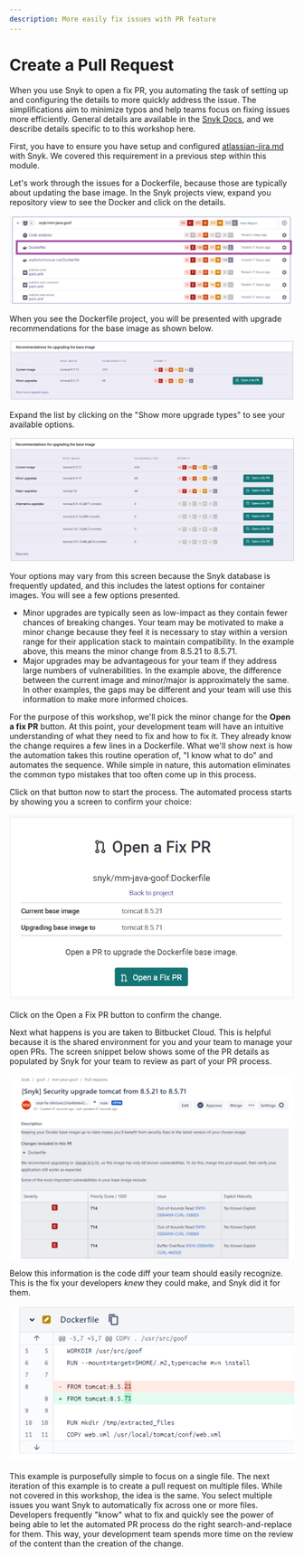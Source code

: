 ```yaml
---
description: More easily fix issues with PR feature
---
```


# Create a Pull Request

When you use Snyk to open a fix PR, you automating the task of setting up and configuring the details to more quickly address the issue. The simplifications aim to minimize typos and help teams focus on fixing issues more efficiently. General details are available in the [Snyk Docs](https://docs.snyk.io/products/snyk-open-source/open-source-basics/fixing-vulnerabilities), and we describe details specific to to this workshop here.

First, you have to ensure you have setup and configured [atlassian-jira.md](../../../atlassian-jira.md "mention") with Snyk. We covered this requirement in a previous step within this module.

Let's work through the issues for a Dockerfile, because those are typically about updating the base image. In the Snyk projects view, expand you repository view to see the Docker and click on the details.

![](<../../../../../../.gitbook/assets/image (41).png>)

When you see the Dockerfile project, you will be presented with upgrade recommendations for the base image as shown below.

![](<../../../../../../.gitbook/assets/image (66) (2).png>)

Expand the list by clicking on the "Show more upgrade types" to see your available options.

![](<../../../../../../.gitbook/assets/image (474).png>)

Your options may vary from this screen because the Snyk database is frequently updated, and this includes the latest options for container images. You will see a few options presented.

* Minor upgrades are typically seen as low-impact as they contain fewer chances of breaking changes. Your team may be motivated to make a minor change because they feel it is necessary to stay within a version range for their application stack to maintain compatibility. In the example above, this means the minor change from 8.5.21 to 8.5.71.
* Major upgrades may be advantageous for your team if they address large numbers of vulnerabilities. In the example above, the difference between the current image and minor/major is approximately the same. In other examples, the gaps may be different and your team will use this information to make more informed choices.

For the purpose of this workshop, we'll pick the minor change for the **Open a fix PR** button. At this point, your development team will have an intuitive understanding of what they need to fix and how to fix it. They already know the change requires a few lines in a Dockerfile. What we'll show next is how the automation takes this routine operation of, "I know what to do" and automates the sequence. While simple in nature, this automation eliminates the common typo mistakes that too often come up in this process.

Click on that button now to start the process. The automated process starts by showing you a screen to confirm your choice:

![](<../../../../../../.gitbook/assets/image (230) (1).png>)

Click on the Open a Fix PR button to confirm the change.

Next what happens is you are taken to Bitbucket Cloud. This is helpful because it is the shared environment for you and your team to manage your open PRs. The screen snippet below shows some of the PR details as populated by Snyk for your team to review as part of your PR process.

![](<../../../../../../.gitbook/assets/image (366).png>)

Below this information is the code diff your team should easily recognize. This is the fix your developers _knew_ they could make, and Snyk did it for them.

![](<../../../../../../.gitbook/assets/image (32).png>)

This example is purposefully simple to focus on a single file. The next iteration of this example is to create a pull request on multiple files. While not covered in this workshop, the idea is the same. You select multiple issues you want Snyk to automatically fix across one or more files. Developers frequently "know" what to fix and quickly see the power of being able to let the automated PR process do the right search-and-replace for them. This way, your development team spends more time on the review of the content than the creation of the change.
